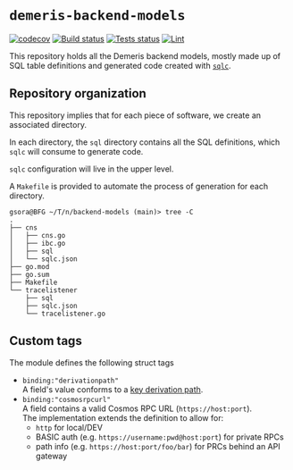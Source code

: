 # `demeris-backend-models`

[![codecov](https://codecov.io/gh/emerishq/demeris-backend-models/branch/main/graph/badge.svg?token=U1YDBROZJ3)](https://codecov.io/gh/allinbits/demeris-backend-models)
[![Build status](https://github.com/emerishq/demeris-backend-models/workflows/Build/badge.svg)](https://github.com/allinbits/demeris-backend-models/commits/main)
[![Tests status](https://github.com/emerishq/demeris-backend-models/workflows/Tests/badge.svg)](https://github.com/allinbits/demeris-backend-models/commits/main)
[![Lint](https://github.com/emerishq/demeris-backend-models/workflows/Lint/badge.svg?token)](https://github.com/allinbits/demeris-backend-models/commits/main)

This repository holds all the Demeris backend models, mostly made up of SQL table definitions and generated code created with [`sqlc`](https://github.com/kyleconroy/sqlc).

## Repository organization

This repository implies that for each piece of software, we create an associated directory.

In each directory, the `sql` directory contains all the SQL definitions, which `sqlc` will consume to generate code.

`sqlc` configuration will live in the upper level.

A `Makefile` is provided to automate the process of generation for each directory.

```
gsora@BFG ~/T/n/backend-models (main)> tree -C
.
├── cns
│   ├── cns.go
│   ├── ibc.go
│   ├── sql
│   └── sqlc.json
├── go.mod
├── go.sum
├── Makefile
└── tracelistener
    ├── sql
    ├── sqlc.json
    └── tracelistener.go
```
## Custom tags

The module defines the following struct tags

* `binding:"derivationpath"`  
  A field's value conforms to a [key derivation path](https://learnmeabitcoin.com/technical/derivation-paths). 
* `binding:"cosmosrpcurl"`  
  A field contains a valid Cosmos RPC URL (`https://host:port`).  
  The implementation extends the definition to allow for:
  * `http` for local/DEV
  * BASIC auth (e.g. `https://username:pwd@host:port`) for private RPCs
  * path info (e.g. `https://host:port/foo/bar`) for PRCs behind an API gateway
